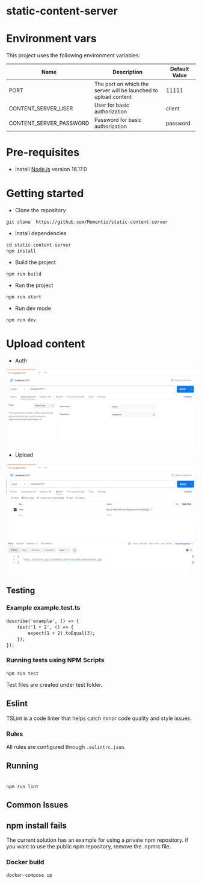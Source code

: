 # static-content-server

# Environment vars
This project uses the following environment variables:

| Name                          | Description                         | Default Value                                  |
| ----------------------------- | ------------------------------------| -----------------------------------------------|
|PORT           | The port on which the server will be launched to upload content            | 11111     |
|CONTENT_SERVER_USER           | User for basic authorization           | client    |
|CONTENT_SERVER_PASSWORD           | Password for basic authorization           | password    |


# Pre-requisites
- Install [Node.js](https://nodejs.org/en/) version 16.17.0


# Getting started

- Clone the repository

```
git clone  https://github.com/Momentio/static-content-server

```

- Install dependencies
```
cd static-content-server
npm install
```

- Build the project
```
npm run build
```

- Run the project
```
npm run start
```

- Run dev mode
```
npm run dev
```

# Upload content

- Auth

![Basic Auth](https://github.com/Momentio/static-content-server/blob/master/images/1.png)

- Upload

![Upload](https://github.com/Momentio/static-content-server/blob/master/images/2.png)

## Testing

### Example example.test.ts
```
describe('example', () => {
    test('1 + 2', () => {
        expect(1 + 2).toEqual(3);
    });
});
```

### Running tests using NPM Scripts

````
npm run test

````

Test files are created under test folder.

## Eslint
TSLint is a code linter that helps catch minor code quality and style issues.

### Rules
All rules are configured through `.eslintrc.json`.

## Running
```

npm run lint
```

## Common Issues

## npm install fails
The current solution has an example for using a private npm repository. if you want to use the public npm repository, remove the .npmrc file.

### Docker build

````
docker-compose up

````